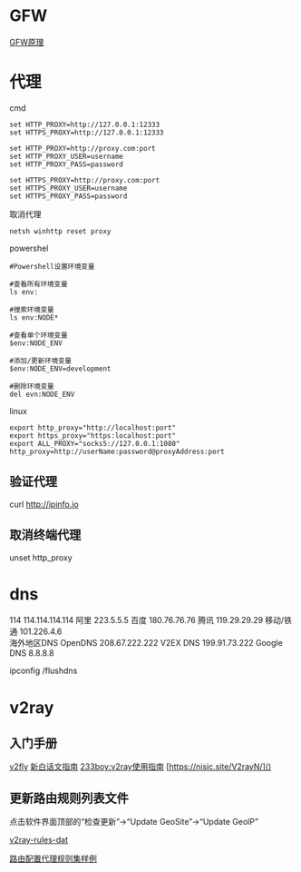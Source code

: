# GFW
[GFW原理](https://cloud.tencent.com/developer/article/1740977)
# 代理

cmd
```
set HTTP_PROXY=http://127.0.0.1:12333
set HTTPS_PROXY=http://127.0.0.1:12333

set HTTP_PROXY=http://proxy.com:port
set HTTP_PROXY_USER=username
set HTTP_PROXY_PASS=password

set HTTPS_PROXY=http://proxy.com:port
set HTTPS_PROXY_USER=username
set HTTPS_PROXY_PASS=password
```

取消代理
```
netsh winhttp reset proxy
```

powershel
```
#Powershell设置环境变量

#查看所有环境变量  
ls env:

#搜索环境变量   
ls env:NODE*

#查看单个环境变量 
$env:NODE_ENV

#添加/更新环境变量 
$env:NODE_ENV=development

#删除环境变量        
del evn:NODE_ENV
```

linux
```
export http_proxy="http://localhost:port"
export https_proxy="https:localhost:port"
export ALL_PROXY="socks5://127.0.0.1:1080"
http_proxy=http://userName:password@proxyAddress:port
```

## 验证代理
curl http://ipinfo.io

## 取消终端代理
unset http_proxy

# dns

114	114.114.114.114	阿里	223.5.5.5
百度	180.76.76.76	腾讯	119.29.29.29
移动/铁通	101.226.4.6		
海外地区DNS
OpenDNS	208.67.222.222	V2EX DNS	199.91.73.222
Google DNS	8.8.8.8

ipconfig /flushdns

# v2ray
## 入门手册
[v2fly](https://www.v2fly.org/guide/start.html#%E6%9C%8D%E5%8A%A1%E5%99%A8)
[新白话文指南](https://guide.v2fly.org/#%E5%A3%B0%E6%98%8E)
[233boy:v2ray使用指南](https://github.com/233boy/v2ray/wiki/V2RayN%E4%BD%BF%E7%94%A8%E6%95%99%E7%A8%8B)
[https://nisic.site/V2rayN/]()

## 更新路由规则列表文件
点击软件界面顶部的“检查更新”->“Update GeoSite”->“Update GeolP”

[v2ray-rules-dat](https://github.com/Loyalsoldier/v2ray-rules-dat)

[路由配置代理规则集样例](https://baiyunju.cc/7753)
